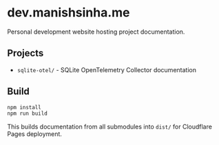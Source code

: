 # dev.manishsinha.me

Personal development website hosting project documentation.

## Projects

- `sqlite-otel/` - SQLite OpenTelemetry Collector documentation

## Build

```bash
npm install
npm run build
```

This builds documentation from all submodules into `dist/` for Cloudflare Pages deployment.